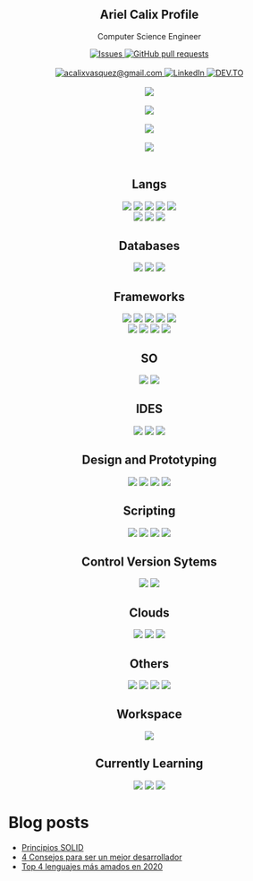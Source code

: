 <p align="center">
 <h2 align="center">Ariel Calix Profile</h2>
 <p align="center">Computer Science Engineer</p>
</p>
  <p align="center">
    <a href="https://github.com/arielcalix/github-readme-stats/issues">
      <img alt="Issues" src="https://img.shields.io/github/issues/arielcalix/github-readme-stats?color=0088ff" />
    </a>
    <a href="https://github.com/anuraghazra/github-readme-stats/pulls">
      <img alt="GitHub pull requests" src="https://img.shields.io/github/issues-pr/arielcalix/github-readme-stats?color=0088ff" />
    </a>
    <br />
    <br />
    <a href="mailto:acalixvasquez@gmail.com">
      <img src="https://img.shields.io/badge/Gmail-D14836?style=for-the-badge&logo=gmail&logoColor=white" title="acalixvasquez@gmail.com" alt="acalixvasquez@gmail.com"/>
    </a>
    <a href="https://www.linkedin.com/in/ariel-cálix">
      <img alt="LinkedIn" src="https://img.shields.io/badge/LinkedIn-0077B5?style=for-the-badge&logo=linkedin&logoColor=white" />
    </a>
 <a href="https://dev.to/arielcalix">
      <img alt="DEV.TO" src="https://img.shields.io/badge/dev.to-0A0A0A?style=for-the-badge&logo=devdotto&logoColor=white" />
    </a>
 </br></br>
  <a href="https://github.com/arielcalix/github-readme-stats">
    <img src="https://github-readme-stats.vercel.app/api?username=arielcalix&?count_private=true&show_icons=true&theme=dark"/>
  </a>
  </br></br>
  <a href="https://github.com/arielcalix/github-readme-stats">
    <img src="https://github-readme-stats.vercel.app/api/top-langs/?username=arielcalix&layout=compact&theme=dark"/>
  </a>
  </br></br>
  <a href="https://github.com/arielcalix/github-readme-stats">
    <img src="https://github-readme-stats.vercel.app/api/pin/?username=arielcalix&repo=Code.Extensions&theme=dark"/>
  </a>
  </br></br>
  <a href="https://github.com/arielcalix/github-readme-stats">
    <img src="https://github-readme-streak-stats.herokuapp.com/?user=arielcalix&theme=dark"/>
  </a>
  </br></br>
  <h2 align="center">Langs</h2>
  <p align="center"> 
  <img src="https://img.shields.io/badge/HTML5-E34F26?style=for-the-badge&logo=html5&logoColor=white"/>
 <img src="https://img.shields.io/badge/CSS3-1572B6?style=for-the-badge&logo=css3&logoColor=dark"/>
 <img src="https://img.shields.io/badge/JavaScript-323330?style=for-the-badge&logo=javascript&logoColor=F7DF1E"/>
  <img src="https://img.shields.io/badge/TypeScript-007ACC?style=for-the-badge&logo=typescript&logoColor=white"/>
  <img src="https://img.shields.io/badge/C%23-239120?style=for-the-badge&logo=c-sharp&logoColor=white"/>
  </br>
  <img src="https://img.shields.io/badge/PLSQL-F80000?style=for-the-badge&logo=oracle&logoColor=black"/>
  <img src="https://img.shields.io/badge/Python-FFD43B?style=for-the-badge&logo=python&logoColor=darkgreen"/>
  <img src="https://img.shields.io/badge/Dart-0175C2?style=for-the-badge&logo=dart&logoColor=white"/>
 </p>
  <h2 align="center">Databases</h2>
 <p align="center">
  <img src="https://img.shields.io/badge/Microsoft_SQL_Server-CC2927?style=for-the-badge&logo=microsoft-sql-server&logoColor=white"/>
  <img src="https://img.shields.io/badge/MongoDB-4EA94B?style=for-the-badge&logo=mongodb&logoColor=white"/>
  <img src="https://img.shields.io/badge/MySQL-00000F?style=for-the-badge&logo=mysql&logoColor=white"/>
 </p>
 <h2 align="center">Frameworks</h2>
 <p align="center">
  <img src="https://img.shields.io/badge/.NET-512BD4?style=for-the-badge&logo=dotnet&logoColor=white"/>
  <img src="https://img.shields.io/badge/Node.js-339933?style=for-the-badge&logo=nodedotjs&logoColor=white"/>
  <img src="https://img.shields.io/badge/Jupyter-F37626.svg?&style=for-the-badge&logo=Jupyter&logoColor=white"/>
  <img src="https://img.shields.io/badge/React-20232A?style=for-the-badge&logo=react&logoColor=61DAFB"/>
  <img src="https://img.shields.io/badge/React_Router-CA4245?style=for-the-badge&logo=react-router&logoColor=white"/>
  </br>
  <img src="https://img.shields.io/badge/Bootstrap-563D7C?style=for-the-badge&logo=bootstrap&logoColor=white"/>
  <img src="https://img.shields.io/badge/Material--UI-0081CB?style=for-the-badge&logo=material-ui&logoColor=white"/>
  <img src="https://img.shields.io/badge/Postman-FF6C37?style=for-the-badge&logo=Postman&logoColor=white"/>
  <img src="https://img.shields.io/badge/Insomnia-5849be?style=for-the-badge&logo=Insomnia&logoColor=white"/>
 </p>
  <h2 align="center">SO</h2>
 <p align="center">
  <img src="https://img.shields.io/badge/Windows-0078D6?style=for-the-badge&logo=windows&logoColor=white"/>
  <img src="https://img.shields.io/badge/Ubuntu-E95420?style=for-the-badge&logo=ubuntu&logoColor=white"/>
 </p>
 <h2 align="center">IDES</h2>
 <p align="center">
  <img src="https://img.shields.io/badge/Visual_Studio_Code-0078D4?style=for-the-badge&logo=visual%20studio%20code&logoColor=white"/>
  <img src="https://img.shields.io/badge/Visual_Studio-5C2D91?style=for-the-badge&logo=visual%20studio&logoColor=white"/>
  <img src="https://img.shields.io/badge/Codesandbox-000000?style=for-the-badge&logo=CodeSandbox&logoColor=white"/>
 </p>
 <h2 align="center">Design and Prototyping</h2>
 <p align="center">
  <img src="https://img.shields.io/badge/Adobe%20XD-470137?style=for-the-badge&logo=Adobe%20XD&logoColor=#FF61F6"/>
  <img src="https://img.shields.io/badge/Adobe-Photoshop-31A8FF?style=for-the-badge&logo=Adobe-Photoshop&labelColor=0a446b&logoWidth=15"/>
  <img src="https://img.shields.io/badge/Adobe%20Illustrator-FF9A00?style=for-the-badge&logo=adobe%20illustrator&logoColor=white"/>
  <img src="https://img.shields.io/badge/gimp-5C5543?style=for-the-badge&logo=gimp&logoColor=white"/>
 </p>
 <h2 align="center">Scripting</h2>
 <p align="center">
  <img src="https://img.shields.io/badge/PowerShell-5391FE?style=for-the-badge&logo=PowerShell&logoColor=white"/>
  <img src="https://img.shields.io/badge/windows%20terminal-4D4D4D?style=for-the-badge&logo=windows%20terminal&logoColor=white"/>
  <img src="https://img.shields.io/badge/GNU%20Bash-4EAA25?style=for-the-badge&logo=GNU%20Bash&logoColor=white"/>
  <img src="https://img.shields.io/badge/JWT-000000?style=for-the-badge&logo=JSON%20web%20tokens&logoColor=white"/>
 </p>
 <h2 align="center">Control Version Sytems</h2>
 <p align="center">
 <img src="https://img.shields.io/badge/Git-F05032?style=for-the-badge&logo=git&logoColor=white"/>
  <img src="https://img.shields.io/badge/GitHub-100000?style=for-the-badge&logo=github&logoColor=white"/>
 </p>
 <h2 align="center">Clouds</h2>
 <p align="center">
  <img src="https://img.shields.io/badge/azure-%230072C6.svg?style=for-the-badge&logo=azure-devops&logoColor=white"/>
 <img src="https://img.shields.io/badge/netlify-%23000000.svg?style=for-the-badge&logo=netlify&logoColor=#00C7B7"/>
 <img src="https://img.shields.io/badge/GoogleCloud-%234285F4.svg?style=for-the-badge&logo=google-cloud&logoColor=white"/>
 </p>
 <h2 align="center">Others</h2>
 <p align="center">
  <img src="https://img.shields.io/badge/Microsoft_SharePoint-0078D4?style=for-the-badge&logo=microsoft-sharepoint&logoColor=white"/>
 <img src="https://img.shields.io/badge/PowerBI-F2C811?style=for-the-badge&logo=Power%20BI&logoColor=white"/>
 <img src="https://img.shields.io/badge/Google%20Drive-4285F4?style=for-the-badge&logo=googledrive&logoColor=white"/>
 <img src="https://img.shields.io/badge/Notion-%23000000.svg?style=for-the-badge&logo=notion&logoColor=white"/>
 </p>
 <h2 align="center">Workspace</h2>
 <p align="center">
  <img src="https://img.shields.io/badge/dell-laptop-007DB8?style=for-the-badge&logo=dell&logoColor=white"/>
 </p>
 <h2 align="center">Currently Learning</h2>
 <p align="center">
 <img src="https://img.shields.io/badge/Flutter-02569B?style=for-the-badge&logo=flutter&logoColor=white"/>
 <img src="https://img.shields.io/badge/Kali_Linux-557C94?style=for-the-badge&logo=kali-linux&logoColor=white"/>
 <img src="https://img.shields.io/badge/react_native-%2320232a.svg?style=for-the-badge&logo=react&logoColor=%2361DAFB"/>
 </p>
  </p>

# Blog posts
<!-- BLOG-POST-LIST:START -->
- [Principios SOLID](https://dev.to/arielcalix/principios-solid-3mh)
- [4 Consejos para ser un mejor desarrollador](https://dev.to/arielcalix/4-consejos-para-ser-un-mejor-desarrollador-21f6)
- [Top 4 lenguajes más amados en 2020](https://dev.to/arielcalix/top-4-lenguajes-mas-amados-en-2020-2nnh)
<!-- BLOG-POST-LIST:END -->
